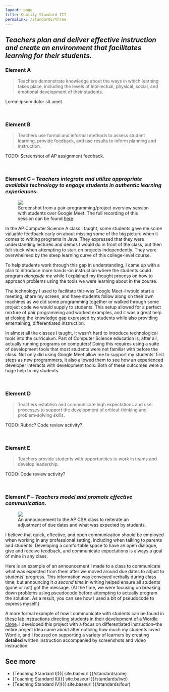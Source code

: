 ```yaml
---
layout: page
title: Quality Standard III
permalink: /standards/three
---
```


## _Teachers plan and deliver effective instruction and create an environment that facilitates learning for their students._

### Element A

> Teachers demonstrate knowledge about the ways in which learning takes place, including the levels of intellectual, physical, social, and emotional development of their students.

Lorem ipsum dolor sit amet

<br>

### Element B

> Teachers use formal and informal methods to assess student learning, provide feedback, and use results to inform planning and instruction.

TODO: Screenshot of AP assignment feedback.

<br>

### Element C – _Teachers integrate and utilize appropriate available technology to engage students in authentic learning experiences._

<figure>
	<img src="{{ site.baseurl }}/images/maze-project-overview-meet.png">
	<figcaption>Screenshot from a pair-programming/project overview session with students over Google Meet. The full recording of this session can be found <a target="_blank" rel="noreferrer" href="https://drive.google.com/file/d/1otZJUR3qAvHkVz-qCzdcS_u8owZmcAc9/view?usp=sharing">here</a>.</figcaption>
</figure>

In the AP Computer Science A class I taught, some students gave me some valuable feedback early on about missing some of the big picture when it comes to writing programs in Java. They expressed that they were understanding lectures and demos I would do in front of the class, but then felt stuck when attempting to start on projects independently. They were overwhelmed by the steep learning curve of this college-level course.

To help students work through this gap in understanding, I came up with a plan to introduce more hands-on instruction where the students could program _alongside me_ while I explained my thought process on how to approach problems using the tools we were learning about in the course.

The technology I used to facilitate this was Google Meet–I would start a meeting, share my screen, and have students follow along on their own machines as we did some programming together or walked through some project code we would supply to students. This setup allowed for a perfect mixture of pair programming and worked examples, and it was a great help at closing the knowledge gap expressed by students while also providing entertaining, differentiated instruction.

In almost all the classes I taught, it wasn’t hard to introduce technological tools into the curriculum. Part of Computer Science education is, after all, actually running programs on computers! Doing this requires using a suite of development tools that most students were not familiar with before the class. Not only did using Google Meet allow me to support my students’ first steps as new programmers, it also allowed them to see how an experienced developer interacts with development tools. Both of these outcomes were a huge help to my students.

<br>

### Element D

> Teachers establish and communicate high expectations and use processes to support the development of critical-thinking and problem-solving skills.

TODO: Rubric? Code review activity?

<br>

### Element E

> Teachers provide students with opportunities to work in teams and develop leadership.

TODO: Code review activity?

<br>

### Element F – _Teachers model and promote effective communication._

<figure>
	<img src="{{ site.baseurl }}/images/ap-class-announcement.png">
	<figcaption>An announcement to the AP CSA class to reiterate an adjustment of due dates and what was expected by students.</figcaption>
</figure>

I believe that quick, effective, and open communication should be employed when working in any professional setting, including when talking to parents and students. Developing a comfortable space to have an open dialogue, give and receive feedback, and communicate expectations is always a goal of mine in any class.

Here is an example of an announcement I made to a class to communicate what was expected from them after we moved around due dates to adjust to students’ progress. This information was conveyed verbally during class time, but announcing it _a second time_ in writing helped ensure all students (gone or not) got the message. (At the time, we were focusing on breaking down problems using pseudocode before attempting to actually program the solution. As a result, you can see how I used a bit of pseudocode to express myself.)

A more formal example of how I communicate with students can be found in [these lab instructions directing students in their development of a Wordle clone](https://github.com/ianfisk/teaching-materials/blob/main/wordle/part-one/README.md). I developed this project with a focus on differentiated instruction–the entire project idea came about after noticing how much my students loved Wordle, and I focused on supporting a variety of learners by creating **detailed** written instruction accompanied by screenshots and video instruction.

## See more

- [Teaching Standard I]({{ site.baseurl }}/standards/one)
- [Teaching Standard II]({{ site.baseurl }}/standards/two)
- [Teaching Standard IV]({{ site.baseurl }}/standards/four)

